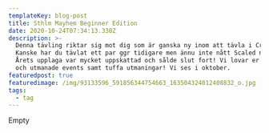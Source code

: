 ```yaml
---
templateKey: blog-post
title: Sthlm Mayhem Beginner Edition
date: 2020-10-24T07:34:13.330Z
description: >-
  Denna tävling riktar sig mot dig som är ganska ny inom att tävla i CrossFit.
  Kanske har du tävlat ett par ggr tidigare men ännu inte nått Scaled nivå.
  Årets upplaga var mycket uppskattad och sålde slut fort! Vi lovar er roliga
  och utmanade events samt tuffa utmaningar! Vi ses i oktober.
featuredpost: true
featuredimage: /img/93133596_591856344754663_163504324012408832_o.jpg
tags:
  - tag
---
```

Empty

